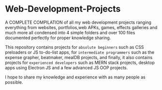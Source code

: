 # Web-Development-Projects
A COMPLETE COMPILATION of all my web development projects ranging everything from websites, portfolios,web APKs, games, effects galleries and much more all condensed into 4 simple folders and over 100 files documented perfectly for proper knowledge sharing.

This repository contains projects for `absolute beginners` such as CSS preloaders or JS to-do-list apps, for `intermediate programmers` such as the expense grapher, beatmaker, mealDB projects, and finally, it also contains projects for `experienced developers` such as MERN stack projects, desktop apps using Electron JS and a few advanced JS OOP projects.

I hope to share my knowledge and experience with as many people as possible.

